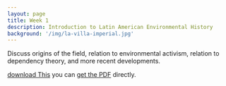 ```yaml
---
layout: page
title: Week 1
description: Introduction to Latin American Environmental History
background: '/img/la-villa-imperial.jpg'
---
```

Discuss origins of the field, relation to environmental activism, relation to dependency theory, and more recent developments.

[download This](https://mail-attachment.googleusercontent.com/attachment/u/0/?ui=2&ik=a0eefcbbcc&attid=0.1&permmsgid=msg-a:r3977160690091972809&th=16b1a4e70e60e3cf&view=att&disp=inline&realattid=f_jwfimyw00&saddbat=ANGjdJ_mh5Z51LnQggXJQ9I04ituPV8bboulj5yeF5jDMLNq6et4If2QRKDN6WJrkoEOPWNFVUe4y376PeSC2xd-jlyJDubEQmFjJaJGtBbDhEd9kjMhWOokezCNyjb3qfaYCmfADWRyq7iRm4wRCSoejneBoYwaiaglczFoyKhTOhxiNQ48RVkJHvom-4d4abWk8rudnHpJzpoBKG68oE8usRkfmXlIuOmggrS9UnknNxzWr3hyiny0720WycDtJ5mZVUPurUiDX6yeWbs3yJzk6dbasgNN42iTbvuV03ym9aopwAsDk5sWKlSlLsQoM7HU9gSrtMCWPEl3Uw3u4dnV1cCw21Dfge213EjKS3uQs3ClbQ3oXeoCXjcohc-xECb13gwVc8J9g_TNvjL9mxPTZdsZnYaqcPNdXYdDfG1Ci-AYOsy-fau97N37hdoQ-weixjxKx2w9pL49VrY3GrWtin2jm3WQqKTtQnsTF_mfzp8RU0pupaDen7NAGpwn3a_H1iYy1FeC6z9xf0o6WwvKXrOf6heY8B_0CZjYoGh1Z62EObWiieTyBfYAKXdUyr0YK-Pu31__P0JnTpSUSLajnUpml6N6WfQiRDz0vYvnC50KCIJcfP3oGpWGtAzXYSQw-pdUAttyniHdDxua-lY2RUdbGYYBLkDQDFXKVA)
you can [get the PDF](https://mail-attachment.googleusercontent.com/attachment/u/0/?ui=2&ik=a0eefcbbcc&attid=0.1&permmsgid=msg-a:r3977160690091972809&th=16b1a4e70e60e3cf&view=att&disp=inline&realattid=f_jwfimyw00&saddbat=ANGjdJ_mh5Z51LnQggXJQ9I04ituPV8bboulj5yeF5jDMLNq6et4If2QRKDN6WJrkoEOPWNFVUe4y376PeSC2xd-jlyJDubEQmFjJaJGtBbDhEd9kjMhWOokezCNyjb3qfaYCmfADWRyq7iRm4wRCSoejneBoYwaiaglczFoyKhTOhxiNQ48RVkJHvom-4d4abWk8rudnHpJzpoBKG68oE8usRkfmXlIuOmggrS9UnknNxzWr3hyiny0720WycDtJ5mZVUPurUiDX6yeWbs3yJzk6dbasgNN42iTbvuV03ym9aopwAsDk5sWKlSlLsQoM7HU9gSrtMCWPEl3Uw3u4dnV1cCw21Dfge213EjKS3uQs3ClbQ3oXeoCXjcohc-xECb13gwVc8J9g_TNvjL9mxPTZdsZnYaqcPNdXYdDfG1Ci-AYOsy-fau97N37hdoQ-weixjxKx2w9pL49VrY3GrWtin2jm3WQqKTtQnsTF_mfzp8RU0pupaDen7NAGpwn3a_H1iYy1FeC6z9xf0o6WwvKXrOf6heY8B_0CZjYoGh1Z62EObWiieTyBfYAKXdUyr0YK-Pu31__P0JnTpSUSLajnUpml6N6WfQiRDz0vYvnC50KCIJcfP3oGpWGtAzXYSQw-pdUAttyniHdDxua-lY2RUdbGYYBLkDQDFXKVA) directly.
